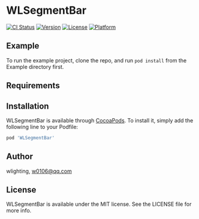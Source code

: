 # WLSegmentBar

[![CI Status](http://img.shields.io/travis/wlighting/WLSegmentBar.svg?style=flat)](https://travis-ci.org/wlighting/WLSegmentBar)
[![Version](https://img.shields.io/cocoapods/v/WLSegmentBar.svg?style=flat)](http://cocoapods.org/pods/WLSegmentBar)
[![License](https://img.shields.io/cocoapods/l/WLSegmentBar.svg?style=flat)](http://cocoapods.org/pods/WLSegmentBar)
[![Platform](https://img.shields.io/cocoapods/p/WLSegmentBar.svg?style=flat)](http://cocoapods.org/pods/WLSegmentBar)

## Example

To run the example project, clone the repo, and run `pod install` from the Example directory first.

## Requirements

## Installation

WLSegmentBar is available through [CocoaPods](http://cocoapods.org). To install
it, simply add the following line to your Podfile:

```ruby
pod 'WLSegmentBar'
```

## Author

wlighting, w0106@qq.com

## License

WLSegmentBar is available under the MIT license. See the LICENSE file for more info.
